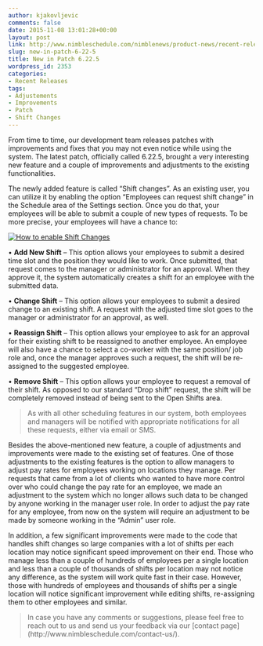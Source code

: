 ```yaml
---
author: kjakovljevic
comments: false
date: 2015-11-08 13:01:28+00:00
layout: post
link: http://www.nimbleschedule.com/nimblenews/product-news/recent-releases/new-in-patch-6-22-5/
slug: new-in-patch-6-22-5
title: New in Patch 6.22.5
wordpress_id: 2353
categories:
- Recent Releases
tags:
- Adjustements
- Improvements
- Patch
- Shift Changes
---
```


From time to time, our development team releases patches with improvements and fixes that you may not even notice while using the system. The latest patch, officially called 6.22.5, brought a very interesting new feature and a couple of improvements and adjustments to the existing functionalities. 

The newly added feature is called “Shift changes”. As an existing user, you can utilize it by enabling the option “Employees can request shift change” in the Schedule area of the Settings section. Once you do that, your employees will be able to submit a couple of new types of requests. To be more precise, your employees will have a chance to:

[![How to enable Shift Changes](http://www.nimbleschedule.com/wp-content/uploads/2015/11/Shift-Change-thumb.jpg)](http://www.nimbleschedule.com/wp-content/uploads/2015/11/Shift-Change.jpg)  
  
  


• **Add New Shift** – This option allows your employees to submit a desired time slot and the position they would like to work. Once submitted, that request comes to the manager or administrator for an approval. When they approve it, the system automatically creates a shift for an employee with the submitted data.

• **Change Shift** – This option allows your employees to submit a desired change to an existing shift. A request with the adjusted time slot goes to the manager or administrator for an approval, as well.

• **Reassign Shift** – This option allows your employee to ask for an approval for their existing shift to be reassigned to another employee. An employee will also have a chance to select a co-worker with the same position/ job role and, once the manager approves such a request, the shift will be re-assigned to the suggested employee.

• **Remove Shift** – This option allows your employee to request a removal of their shift. As opposed to our standard “Drop shift” request, the shift will be completely removed instead of being sent to the Open Shifts area.



<blockquote>As with all other scheduling features in our system, both employees and managers will be notified with appropriate notifications for all these requests, either via email or SMS.</blockquote>



Besides the above-mentioned new feature, a couple of adjustments and improvements were made to the existing set of features. One of those adjustments to the existing features is the option to allow managers to adjust pay rates for employees working on locations they manage. Per requests that came from a lot of clients who wanted to have more control over who could change the pay rate for an employee, we made an adjustment to the system which no longer allows such data to be changed by anyone working in the manager user role. In order to adjust the pay rate for any employee, from now on the system will require an adjustment to be made by someone working in the “Admin” user role.

In addition, a few significant improvements were made to the code that handles shift changes so large companies with a lot of shifts per each location may notice significant speed improvement on their end. Those who manage less than a couple of hundreds of employees per a single location and less than a couple of thousands of shifts per location may not notice any difference, as the system will work quite fast in their case. However, those with hundreds of employees and thousands of shifts per a single location will notice significant improvement while editing shifts, re-assigning them to other employees and similar.



<blockquote>In case you have any comments or suggestions, please feel free to reach out to us and send us your feedback via our [contact page](http://www.nimbleschedule.com/contact-us/).</blockquote>



